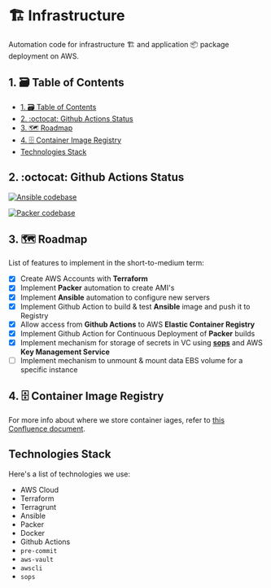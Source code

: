 # 🏗️ Infrastructure

Automation code for infrastructure 🏗️ and application 📦 package deployment on AWS.

## 1. 🗃️ Table of Contents

- [1. 🗃️ Table of Contents](#1-️-table-of-contents)
- [2. :octocat: Github Actions Status](#2-octocat-github-actions-status)
- [3. 🗺️ Roadmap](#3-️-roadmap)
- [4. 🗄️ Container Image Registry](#4-️-container-image-registry)
- [Technologies Stack](#technologies-stack)

## 2. :octocat: Github Actions Status

[![Ansible codebase](https://github.com/daze-events/infrastructure/actions/workflows/ansible.yml/badge.svg)](https://github.com/daze-events/infrastructure/actions/workflows/ansible.yml)

[![Packer codebase](https://github.com/daze-events/infrastructure/actions/workflows/packer.yml/badge.svg)](https://github.com/daze-events/infrastructure/actions/workflows/packer.yml)

## 3. 🗺️ Roadmap

List of features to implement in the short-to-medium term:

- [x] Create AWS Accounts with **Terraform**
- [x] Implement **Packer** automation to create AMI's
- [x] Implement **Ansible** automation to configure new servers
- [x] Implement Github Action to build & test **Ansible** image and push it to Registry
- [x] Allow access from **Github Actions** to AWS **Elastic Container Registry**
- [x] Implement Github Action for Continuous Deployment of **Packer** builds
- [x] Implement mechanism for storage of secrets in VC using [**sops**](https://github.com/mozilla/sops) and AWS **Key Management Service**
- [ ] Implement mechanism to unmount & mount data EBS volume for a specific instance

## 4. 🗄️ Container Image Registry

For more info about where we store container iages, refer to [this Confluence document](https://daze-events.atlassian.net/l/c/sq707EBu).

## Technologies Stack

Here's a list of technologies we use:

- AWS Cloud
- Terraform
- Terragrunt
- Ansible
- Packer
- Docker
- Github Actions
- `pre-commit`
- `aws-vault`
- `awscli`
- `sops`
